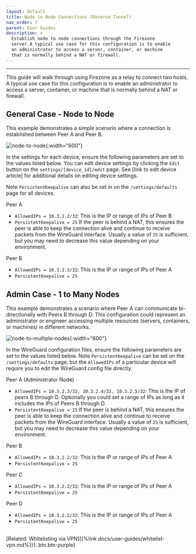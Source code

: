 ```yaml
---
layout: default
title: Node to Node Connections (Reverse Tunnel)
nav_order: 7
parent: User Guides
description: >
  Establish node to node connections through the Firezone
  server.A typical use case for this configuration is to enable 
  an administrator to access a server, container, or machine
  that is normally behind a NAT or firewall.
---
```

---

This guide will walk through using Firezone as a relay to connect
two hosts. A typical use case for this configuration is to enable an
administrator to access a server, container, or machine that is normally
behind a NAT or firewall.

## General Case - Node to Node

This example demonstrates a simple scenario where a connection is established
between Peer A and Peer B.

![node-to-node](https://user-images.githubusercontent.com/52545545/155856835-2ad1f686-d894-43d1-8862-e3a8fcccee5c.png){:width="600"}

In the settings for each device, ensure the following parameters are set to the
values listed below. You can edit device settings by clicking the `Edit` button
on the `settings/[device_id]/edit` page.
See [link to edit device article] for additional details on editing device settings.

Note `PersistentKeepalive` can also be set in on the
`/settings/defaults` page for all devices.

Peer A

- `AllowedIPs = 10.3.2.2/32`: This is the IP or range of IPs of Peer B
- `PersistentKeepalive = 25` If the peer is behind a NAT, this ensures the peer
is able to keep the connection alive and continue to receive packets from the
WireGuard interface. Usually a value of `25` is sufficient, but you may need to
decrease this value depending on your environment.

Peer B

- `AllowedIPs = 10.3.2.3/32`: This is the IP or range of IPs of Peer A
- `PersistentKeepalive = 25`

## Admin Case - 1 to Many Nodes

This example demonstrates a scenario where Peer A can communicate
bi-directionally with Peers B through D. This configuration could represent an
administrator or engineer accessing multiple resources
(servers, containers, or machines) in different networks.

![node-to-multiple-nodes](https://user-images.githubusercontent.com/52545545/155856838-03e968d9-bc1e-46ce-a32f-9f53f3566526.png){:width="600"}

In the WireGuard configuration files, ensure the following parameters are set
to the values listed below. Note `PersistentKeepalive` can be set on the
`/settings/defaults` page, but the `AllowedIPs` of a particular device will
require you to edit the WireGuard config file directly.

Peer A (Administrator Node)

- `AllowedIPs = 10.3.2.3/32, 10.3.2.4/32, 10.3.2.5/32`: This is the IP of peers
B through D. Optionally you could set a range of IPs as long as it includes the
IPs of Peers B through D.
- `PersistentKeepalive = 25` If the peer is behind a NAT, this ensures the peer
is able to keep the connection alive and continue to receive packets from the
WireGuard interface. Usually a value of `25` is sufficient, but you may need to
decrease this value depending on your environment.

Peer B

- `AllowedIPs = 10.3.2.2/32`: This is the IP or range of IPs of Peer A
- `PersistentKeepalive = 25`

Peer C

- `AllowedIPs = 10.3.2.2/32`: This is the IP or range of IPs of Peer A
- `PersistentKeepalive = 25`

Peer D

- `AllowedIPs = 10.3.2.2/32`: This is the IP or range of IPs of Peer A
- `PersistentKeepalive = 25`

\
[Related: Whitelisting via VPN]({%link docs/user-guides/whitelist-vpn.md%}){:.btn.btn-purple}
